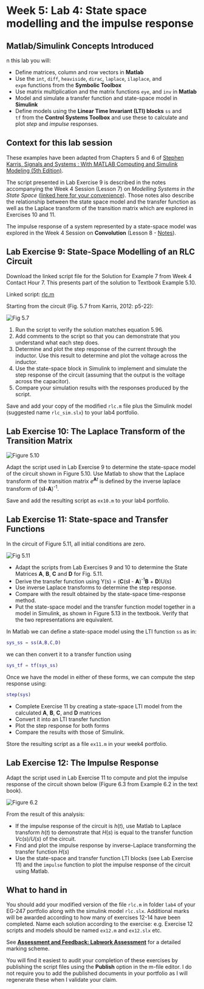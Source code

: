# Week 5: Lab 4: State space modelling and the impulse response

## Matlab/Simulink Concepts Introduced

n this lab you will:

* Define matrices, column and row vectors in **Matlab**
* Use the `int`, `diff`, `heaviside`, `dirac`, `laplace`, `ilaplace`, and `expm` functions from the **Symbolic Toolbox**
* Use matrix multiplication and the matrix functions `eye`, and `inv` in **Matlab**
* Model and simulate a transfer function and state-space model in **Simulink**
* Define models using the **Linear Time Invariant (LTI) blocks** `ss` and `tf` from the **Control Systems Toolbox** and use these to calculate and plot *step* and *impulse* responses.

## Context for this lab session

These examples have been adapted from Chapters 5 and 6 of <a href="http://site.ebrary.com/lib/swansea/docDetail.action?docID=10547416" target="_blank">Stephen Karris, Signals and Systems : With MATLAB Computing and Simulink Modeling (5th Edition)</a>.

The script presented in Lab Exercise 9 is described in the notes accompanying the Week 4 Session (Lesson 7) on *Modelling Systems in the State Space* (<a href="http://cpjobling.github.io/EG-247-Resources/week4/state_space.html" title="Modelling Systems in State Space (Notes)" target="_blank">linked here for your convenience</a>). Those notes also describe the relationship between the state space model and the transfer function as well as the Laplace transform of the transition matrix which are explored in Exercises 10 and 11.

The impulse response of a system represented by a state-space model was explored in the Week 4 Session on <strong>Convolution</strong> (Lesson 8 - <a href="http://cpjobling.github.io/EG-247-Resources/week4/convolution.html" title="Convolution - Part 1 (Notes)" target="_blank">Notes</a>).</p>

## Lab Exercise 9: State-Space Modelling of an RLC Circuit

Download the linked script file for the Solution for Example 7 from Week 4 Contact Hour 7. This presents part of the solution to Textbook Example 5.10.

Linked script: [rlc.m](https://github.com/cpjobling/EG-247-Resources/blob/master/portfolio/lab4/rlc.m)

Starting from the circuit (Fig. 5.7 from Karris, 2012: p5-22):

![Fig 5.7](https://raw.githubusercontent.com/cpjobling/EG-247-Resources/master/portfolio/lab4/fig5_7.png)

1. Run the script to verify the solution matches equation 5.96.
2. Add comments to the script so that you can demonstrate that you understand what each step does.
3. Determine and plot the step response of the current through the inductor. Use this result to determine and plot the voltage across the inductor.
4. Use the state-space block in Simulink to implement and simulate the step response of the circuit (assuming that the output is the voltage across the capacitor).
5. Compare your simulation results with the responses produced by the script.

Save and add your copy of the modified `rlc.m` file plus the Simulink model (suggested name `rlc_sim.slx`) to your lab4 portfolio.

## Lab Exercise 10: The Laplace Transform of the Transition Matrix

![Figure 5.10](https://raw.githubusercontent.com/cpjobling/EG-247-Resources/master/portfolio/lab4/fig5_10.png)

Adapt the script used in Lab Exercise 9 to determine the state-space model of the circuit shown in Figure 5.10. Use Matlab to show that the Laplace transform of the transition matrix <em>e</em><strong><sup>A</sup></strong><sup><strong></strong><em>t</em></sup> is defined by the inverse laplace transform of (s<strong>I</strong>-<strong>A</strong>)<sup>-1</sup>.</p>

Save and add the resulting script as `ex10.m` to your lab4 portfolio.

## Lab Exercise 11: State-space and Transfer Functions

In the circuit of Figure 5.11, all initial conditions are zero.

![Fig 5.11](https://raw.githubusercontent.com/cpjobling/EG-247-Resources/master/portfolio/lab4/fig5_11.png)

* Adapt the scripts from Lab Exercises 9 and 10 to determine the State Matrices <strong>A</strong>, <strong>B</strong>, <strong>C</strong> and <strong>D</strong> for Fig. 5.11.
* Derive the transfer function using Y(s) = (<strong>C</strong>(s<strong>I</strong> - <strong>A</strong>)<sup>-1</sup><strong>B</strong> + <strong>D</strong>)U(s)
* Use inverse Laplace transforms to determine the step response.
* Compare with the result obtained by the state-space time-response method.
* Put the state-space model and the transfer function model together in a model in Simulink, as shown in Figure 5.13 in the textbook. Verify that the two representations are equivalent.

In Matlab we can define a state-space model using the LTI function `ss` as in:
````matlab
sys_ss = ss(A,B,C,D)
````
we can then convert it to a transfer function using

````matlab
sys_tf = tf(sys_ss)
````
Once we have the model in either of these forms, we can compute the step response using:

````matlab
step(sys)
````

* Complete Exercise 11 by creating a state-space LTI model from the calculated <strong>A</strong>, <strong>B</strong>, <strong>C</strong>, and <strong>D</strong> matrices
* Convert it into an LTI transfer function
* Plot the step response for both forms
* Compare the results with those of Simulink.

Store the resulting script as a file `ex11.m` in your week4 portfolio.

## Lab Exercise 12: The Impulse Response

Adapt the script used in Lab Exercise 11 to compute and plot the impulse response of the circuit shown below (Figure 6.3 from Example 6.2 in the text book).

![Figure 6.2](https://raw.githubusercontent.com/cpjobling/EG-247-Resources/master/portfolio/lab4/fig6_2.png)

From the result of this analysis:

* If the impulse response of the circuit is <em>h</em>(<em>t</em>), use Matlab to Laplace transform <em>h</em>(<em>t</em>) to demonstrate that <em>H</em>(<em>s</em>) is equal to the transfer function <em>V</em>c(<em>s</em>)/<em>U</em>(<em>s</em>) of the circuit.
* Find and plot the impulse response by inverse-Laplace transforming the transfer function <em>H</em>(<em>s</em>)
* Use the state-space and transfer function LTI blocks (see Lab Exercise 11) and the `impulse` function to plot the impulse response of the circuit using Matlab.

## What to hand in

You should add your modified version of the file `rlc.m` in folder `lab4` of your EG-247 portfolio along with the simulink model `rlc.slx`. Additional marks will be awarded according to how many of exercises 12-14 have been completed. Name each solution according to the exercise: e.g. Exercise 12 scripts and models should be named `ex12.m` and `ex12.slx` etc.

See <a href="https://docs.google.com/spreadsheet/ccc?key=0AljOJ7w63DbTdERaUkhYako2V3VEemdabnd6angxSEE&amp;usp=sharing#gid=0" target="_blank"><strong>Assessment and Feedback: Labwork Assessment</strong></a> for a detailed marking scheme.

You will find it easiest to audit your completion of these exercises by publishing the script files using the <strong>Publish</strong> option in the m-file editor. I do not require you to add the published documents in your portfolio as I will regenerate these when I validate your claim.
